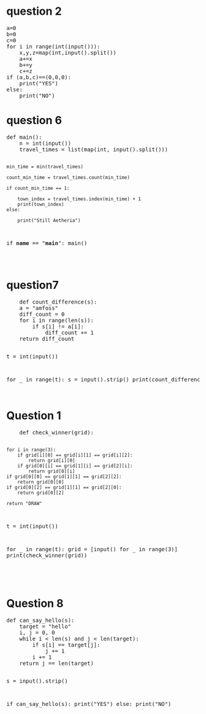 <h1>question 2</h1>
<pre>
a=0
b=0
c=0
for i in range(int(input())):
    x,y,z=map(int,input().split())
    a+=x
    b+=y
    c+=z
if (a,b,c)==(0,0,0):
    print("YES")
else:
    print("NO")
</pre>



<h1>question 6</h1>
<pre>
def main():
    n = int(input())
    travel_times = list(map(int, input().split()))


    min_time = min(travel_times)

    count_min_time = travel_times.count(min_time)

    if count_min_time == 1:

        town_index = travel_times.index(min_time) + 1
        print(town_index)
    else:
    
        print("Still Aetheria")

if __name__ == "__main__":
    main()
</pre>


<br>

<h1>question7
</h1>
<pre>
    def count_difference(s):
    a = "amfoss"
    diff_count = 0
    for i in range(len(s)):
        if s[i] != a[i]:
            diff_count += 1
    return diff_count


t = int(input())


for _ in range(t):
    s = input().strip()
    print(count_difference(s))

</pre>


<h1>Question 1</h1>
<pre>
    def check_winner(grid):
    
    for i in range(3):
        if grid[i][0] == grid[i][1] == grid[i][2]:
            return grid[i][0]
        if grid[0][i] == grid[1][i] == grid[2][i]:
            return grid[0][i]
    if grid[0][0] == grid[1][1] == grid[2][2]:
        return grid[0][0]
    if grid[0][2] == grid[1][1] == grid[2][0]:
        return grid[0][2]
    
    return "DRAW"


t = int(input())


for _ in range(t):
    grid = [input() for _ in range(3)]
    print(check_winner(grid))

</pre>
<br>

<h1>Question 8 </h1>
<pre>
def can_say_hello(s):
    target = "hello"
    i, j = 0, 0
    while i < len(s) and j < len(target):
        if s[i] == target[j]:
            j += 1
        i += 1
    return j == len(target)


s = input().strip()


if can_say_hello(s):
    print("YES")
else:
    print("NO")

    
</pre>
